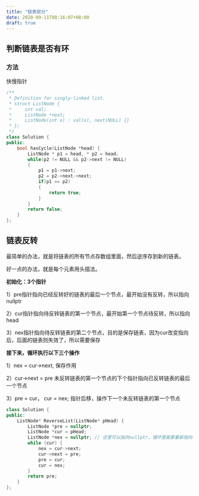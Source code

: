 ```yaml
---
title: "链表部分"
date: 2020-09-11T08:16:07+08:00
draft: true
---
```


## 判断链表是否有环

### 方法

快慢指针

```cpp
/**
 * Definition for singly-linked list.
 * struct ListNode {
 *     int val;
 *     ListNode *next;
 *     ListNode(int x) : val(x), next(NULL) {}
 * };
 */
class Solution {
public:
    bool hasCycle(ListNode *head) {
        ListNode * p1 = head, * p2 = head;
        while(p2 != NULL && p2->next != NULL)
        {
            p1 = p1->next;
            p2 = p2->next->next;
            if(p1 == p2)
            {
                return true;
            }
        }
        return false;
    }
};
```

## 链表反转

最简单的办法，就是将链表的所有节点存数组里面，然后逆序存到新的链表。

好一点的办法，就是每个元素用头插法。

**初始化：3个指针**

1）pre指针指向已经反转好的链表的最后一个节点，最开始没有反转，所以指向nullptr

2）cur指针指向待反转链表的第一个节点，最开始第一个节点待反转，所以指向head

3）nex指针指向待反转链表的第二个节点，目的是保存链表，因为cur改变指向后，后面的链表则失效了，所以需要保存

**接下来，循环执行以下三个操作**

1）nex = cur->next, 保存作用

2）cur->next = pre 未反转链表的第一个节点的下个指针指向已反转链表的最后一个节点

3）pre = cur， cur = nex; 指针后移，操作下一个未反转链表的第一个节点

```cpp
class Solution {
public:
    ListNode* ReverseList(ListNode* pHead) {
        ListNode *pre = nullptr;
        ListNode *cur = pHead;
        ListNode *nex = nullptr; // 这里可以指向nullptr，循环里面要重新指向
        while (cur) {
            nex = cur->next;
            cur->next = pre;
            pre = cur;
            cur = nex;
        }
        return pre;
    }
};
```
